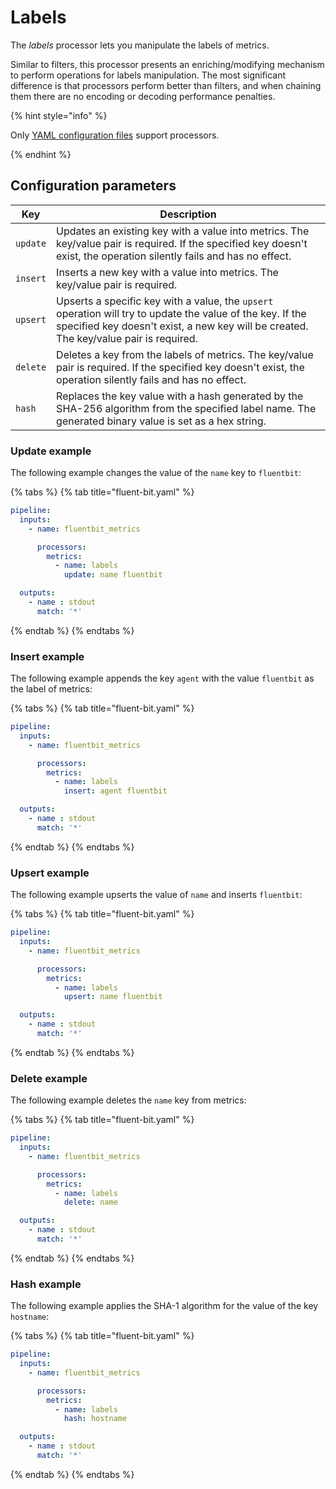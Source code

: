 # Labels

The _labels_ processor lets you manipulate the labels of metrics.

Similar to filters, this processor presents an enriching/modifying mechanism to perform operations for labels manipulation. The most significant difference is that processors perform better than filters, and when chaining them there are no encoding or decoding performance penalties.

{% hint style="info" %}

Only [YAML configuration files](../../administration/configuring-fluent-bit/yaml.md) support processors.

{% endhint %}

## Configuration parameters

| Key | Description |
| --- | ----------- |
| `update` | Updates an existing key with a value into metrics. The key/value pair is required. If the specified key doesn't exist, the operation silently fails and has no effect. |
| `insert` | Inserts a new key with a value into metrics. The key/value pair is required. |
| `upsert` | Upserts a specific key with a value, the `upsert` operation will try to update the value of the key. If the specified key doesn't exist, a new key will be created. The key/value pair is required. |
| `delete` | Deletes a key from the labels of metrics. The key/value pair is required. If the specified key doesn't exist, the operation silently fails and has no effect. |
| `hash` | Replaces the key value with a hash generated by the SHA-256 algorithm from the specified label name. The generated binary value is set as a hex string. |

### Update example

The following example changes the value of the `name` key to `fluentbit`:

{% tabs %}
{% tab title="fluent-bit.yaml" %}

```yaml
pipeline:
  inputs:
    - name: fluentbit_metrics

      processors:
        metrics:
          - name: labels
            update: name fluentbit

  outputs:
    - name : stdout
      match: '*'
```

{% endtab %}
{% endtabs %}

### Insert example

The following example appends the key `agent` with the value `fluentbit` as the label of metrics:

{% tabs %}
{% tab title="fluent-bit.yaml" %}

```yaml
pipeline:
  inputs:
    - name: fluentbit_metrics

      processors:
        metrics:
          - name: labels
            insert: agent fluentbit

  outputs:
    - name : stdout
      match: '*'
```

{% endtab %}
{% endtabs %}

### Upsert example

The following example upserts the value of `name` and inserts `fluentbit`:

{% tabs %}
{% tab title="fluent-bit.yaml" %}

```yaml
pipeline:
  inputs:
    - name: fluentbit_metrics

      processors:
        metrics:
          - name: labels
            upsert: name fluentbit

  outputs:
    - name : stdout
      match: '*'
```

{% endtab %}
{% endtabs %}

### Delete example

The following example deletes the `name` key from metrics:

{% tabs %}
{% tab title="fluent-bit.yaml" %}

```yaml
pipeline:
  inputs:
    - name: fluentbit_metrics

      processors:
        metrics:
          - name: labels
            delete: name

  outputs:
    - name : stdout
      match: '*'
```

{% endtab %}
{% endtabs %}

### Hash example

The following example applies the SHA-1 algorithm for the value of the key `hostname`:

{% tabs %}
{% tab title="fluent-bit.yaml" %}

```yaml
pipeline:
  inputs:
    - name: fluentbit_metrics

      processors:
        metrics:
          - name: labels
            hash: hostname

  outputs:
    - name : stdout
      match: '*'
```

{% endtab %}
{% endtabs %}
